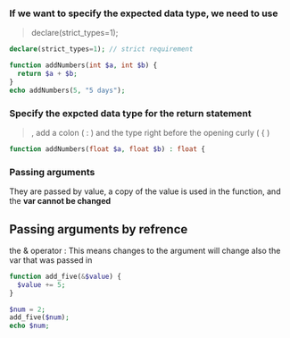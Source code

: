 ### If we want to specify the expected data type, we need to use

> declare(strict_types=1);

```php
declare(strict_types=1); // strict requirement

function addNumbers(int $a, int $b) {
  return $a + $b;
}
echo addNumbers(5, "5 days");
```

### Specify the expcted data type for the **return** statement

> , add a colon ( : ) and the type right before the opening curly ( { )

```php
function addNumbers(float $a, float $b) : float {
```

### Passing arguments 

They are passed by value, a copy of the value is used in the function, and the **var cannot be changed**

## Passing arguments by refrence

the & operator :
This means changes to the argument will change also the var that was passed in 

```php
function add_five(&$value) {
  $value += 5;
}

$num = 2;
add_five($num);
echo $num;
```